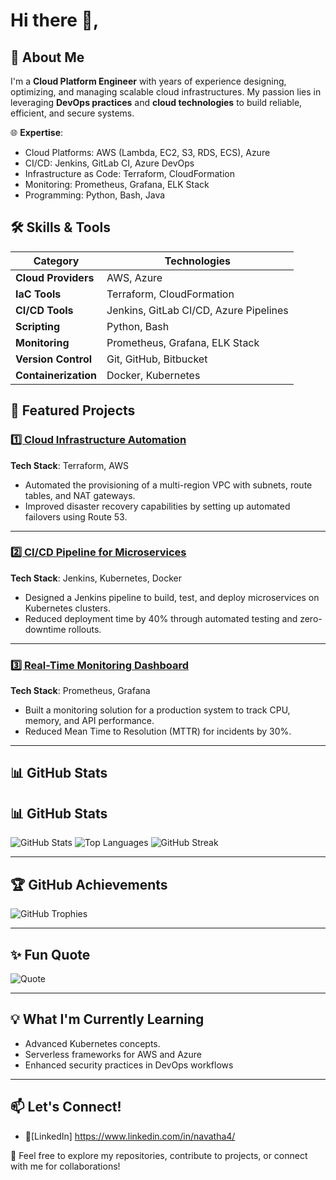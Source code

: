 # Hi there 👋,

## 🚀 About Me
I'm a **Cloud Platform Engineer** with years of experience designing, optimizing, and managing scalable cloud infrastructures. My passion lies in leveraging **DevOps practices** and **cloud technologies** to build reliable, efficient, and secure systems.

🌐 **Expertise**:
- Cloud Platforms: AWS (Lambda, EC2, S3, RDS, ECS), Azure
- CI/CD: Jenkins, GitLab CI, Azure DevOps
- Infrastructure as Code: Terraform, CloudFormation
- Monitoring: Prometheus, Grafana, ELK Stack
- Programming: Python, Bash, Java

## 🛠️ Skills & Tools

| **Category**       | **Technologies**                                                                                     |
|--------------------|----------------------------------------------------------------------------------------------------|
| **Cloud Providers** | AWS, Azure                                                                                        |
| **IaC Tools**       | Terraform, CloudFormation                                                                         |
| **CI/CD Tools**     | Jenkins, GitLab CI/CD, Azure Pipelines                                                            |
| **Scripting**       | Python, Bash                                                                                      |
| **Monitoring**      | Prometheus, Grafana, ELK Stack                                                                    |
| **Version Control** | Git, GitHub, Bitbucket                                                                            |
| **Containerization**| Docker, Kubernetes                                                                                |

## 🌟 Featured Projects

### [1️⃣ Cloud Infrastructure Automation](https://github.com/navatharaagi/cloud-infra-automation)
**Tech Stack**: Terraform, AWS  
- Automated the provisioning of a multi-region VPC with subnets, route tables, and NAT gateways.
- Improved disaster recovery capabilities by setting up automated failovers using Route 53.

---

### [2️⃣ CI/CD Pipeline for Microservices](https://github.com/navatharaagi/ci-cd-microservices)
**Tech Stack**: Jenkins, Kubernetes, Docker  
- Designed a Jenkins pipeline to build, test, and deploy microservices on Kubernetes clusters.
- Reduced deployment time by 40% through automated testing and zero-downtime rollouts.

---

### [3️⃣ Real-Time Monitoring Dashboard](https://github.com/navatharaagi/monitoring-dashboard)
**Tech Stack**: Prometheus, Grafana  
- Built a monitoring solution for a production system to track CPU, memory, and API performance.
- Reduced Mean Time to Resolution (MTTR) for incidents by 30%.

---

## 📊 GitHub Stats

## 📊 GitHub Stats

![GitHub Stats](https://github-readme-stats.vercel.app/api?username=navatharaagi&show_icons=true&theme=radical)
![Top Languages](https://github-readme-stats.vercel.app/api/top-langs/?username=navatharaagi&layout=compact&theme=radical)
![GitHub Streak](https://streak-stats.demolab.com/?user=navatharaagi&theme=radical)

---

## 🏆 GitHub Achievements

![GitHub Trophies](https://github-profile-trophy.vercel.app/?username=navatharaagi&theme=radical)

---

## ✨ Fun Quote

![Quote](https://quotes-github-readme.vercel.app/api?type=horizontal&theme=radical)

---

## 💡 What I'm Currently Learning
- Advanced Kubernetes concepts.
- Serverless frameworks for AWS and Azure
- Enhanced security practices in DevOps workflows

---

## 📫 Let's Connect!

- 💼[LinkedIn] https://www.linkedin.com/in/navatha4/

🙌 Feel free to explore my repositories, contribute to projects, or connect with me for collaborations!

